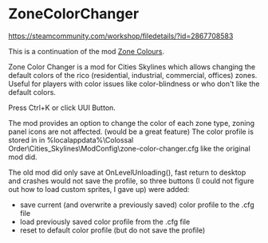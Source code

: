 # ZoneColorChanger

https://steamcommunity.com/workshop/filedetails/?id=2867708583

This is a continuation of the mod [Zone Colours](https://steamcommunity.com/sharedfiles/filedetails/?id=421443866).

Zone Color Changer is a mod for Cities Skylines which allows changing the default colors of the rico (residential, industrial, commercial, offices) zones. Useful for players with color issues like color-blindness or who don't like the default colors. 

Press Ctrl+K or click UUI Button.

The mod provides an option to change the color of each zone type, zoning panel icons are not affected. (would be a great feature) The color profile is stored in in %localappdata%\Colossal Order\Cities_Skylines\ModConfig\zone-color-changer.cfg like the original mod did.

The old mod did only save at OnLevelUnloading(), fast return to desktop and crashes would not save the profile, so three buttons (I could not figure out how to load custom sprites, I gave up) were added:

- save current (and overwrite a previously saved) color profile to the .cfg file
- load previously saved color profile from the .cfg file
- reset to default color profile (but do not save the profile)
